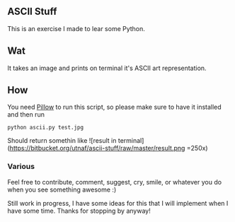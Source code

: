 ## ASCII Stuff

This is an exercise I made to lear some Python. 

## Wat

It takes an image and prints on terminal it's ASCII art representation.

## How

You need [Pillow](https://github.com/python-pillow/Pillow) to run this script, so please make sure to have it installed and then run

```
python ascii.py test.jpg
```

Should return somethin like
![result in terminal](https://bitbucket.org/utnaf/ascii-stuff/raw/master/result.png =250x)

### Various
Feel free to contribute, comment, suggest, cry, smile, or whatever you do when you see something awesome :)

Still work in progress, I have some ideas for this that I will implement when I have some time. Thanks for stopping by anyway!
